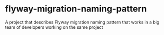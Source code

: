 # flyway-migration-naming-pattern
A project that describes Flyway migration naming pattern that works in a big team of developers working on the same project
